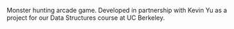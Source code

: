 Monster hunting arcade game. Developed in partnership with Kevin Yu as a project for our Data Structures course at UC Berkeley.
